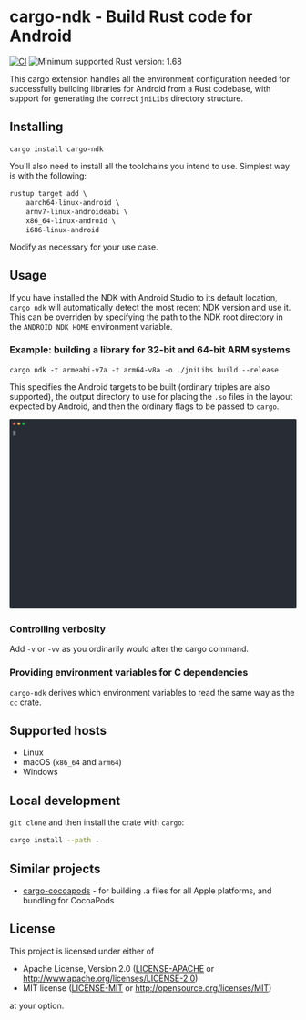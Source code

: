 # cargo-ndk - Build Rust code for Android

[<img alt="CI" src="https://github.com/bbqsrc/cargo-ndk/actions/workflows/ci.yml/badge.svg">](https://github.com/bbqsrc/cargo-ndk/actions)
<img alt="Minimum supported Rust version: 1.68" src="https://img.shields.io/badge/MSRV-1.68-informational">

This cargo extension handles all the environment configuration needed for successfully building libraries
for Android from a Rust codebase, with support for generating the correct `jniLibs` directory structure.

## Installing

```
cargo install cargo-ndk
```

You'll also need to install all the toolchains you intend to use. Simplest way is with the following:

```
rustup target add \
    aarch64-linux-android \
    armv7-linux-androideabi \
    x86_64-linux-android \
    i686-linux-android
```

Modify as necessary for your use case.

## Usage

If you have installed the NDK with Android Studio to its default location, `cargo ndk` will automatically detect
the most recent NDK version and use it. This can be overriden by specifying the path to the NDK root directory in
the `ANDROID_NDK_HOME` environment variable.

### Example: building a library for 32-bit and 64-bit ARM systems

```
cargo ndk -t armeabi-v7a -t arm64-v8a -o ./jniLibs build --release
```

This specifies the Android targets to be built (ordinary triples are also supported), the output directory to use for placing the `.so` files in the layout
expected by Android, and then the ordinary flags to be passed to `cargo`.

![Example](./example/example.svg)

### Controlling verbosity

Add `-v` or `-vv` as you ordinarily would after the cargo command.

### Providing environment variables for C dependencies

`cargo-ndk` derives which environment variables to read the same way as the `cc` crate.

## Supported hosts

- Linux
- macOS (`x86_64` and `arm64`)
- Windows

## Local development

`git clone` and then install the crate with `cargo`:

```bash
cargo install --path .
```

## Similar projects

* [cargo-cocoapods](https://github.com/bbqsrc/cargo-cocoapods) - for building .a files for all Apple platforms, and bundling for CocoaPods

## License

This project is licensed under either of

 * Apache License, Version 2.0 ([LICENSE-APACHE](LICENSE-APACHE) or http://www.apache.org/licenses/LICENSE-2.0)
 * MIT license ([LICENSE-MIT](LICENSE-MIT) or http://opensource.org/licenses/MIT)

at your option.

